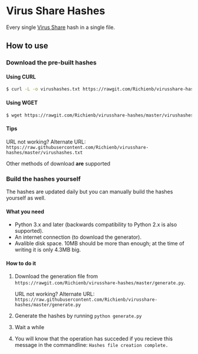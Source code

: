 # Virus Share Hashes

Every single [Virus Share](https://virusshare.com/hashes.4n6) hash in a single file.

## How to use

### Download the pre-built hashes

#### Using CURL

```sh
$ curl -L -o virushashes.txt https://rawgit.com/Richienb/virusshare-hashes/master/virushashes.txt
```

#### Using WGET

```sh
$ wget https://rawgit.com/Richienb/virusshare-hashes/master/virushashes.txt
```

#### Tips

URL not working? Alternate URL: `https://raw.githubusercontent.com/Richienb/virusshare-hashes/master/virushashes.txt`

Other methods of download **are** supported

### Build the hashes yourself

The hashes are updated daily but you can manually build the hashes yourself as well.

#### What you need

- Python 3.x and later (backwards compatibility to Python 2.x is also supported).
- An internet connection (to download the generator).
- Avalible disk space. 10MB should be more than enough; at the time of writing it is only 4.3MB big.

#### How to do it

1. Download the generation file from `https://rawgit.com/Richienb/virusshare-hashes/master/generate.py`. 

    URL not working? Alternate URL: `https://raw.githubusercontent.com/Richienb/virusshare-hashes/master/generate.py`
  
2. Generate the hashes by running `python generate.py`

3. Wait a while

4. You will know that the operation has succeded if you recieve this message in the commandline: `Hashes file creation complete.`
